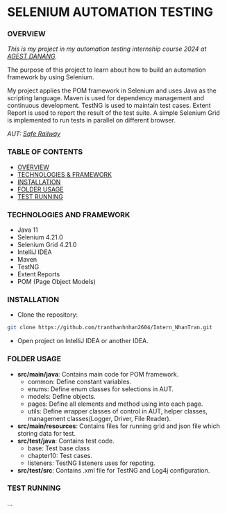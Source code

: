 # **SELENIUM AUTOMATION TESTING**

### OVERVIEW

*This is my project in my automation testing internship course 2024 at [AGEST DANANG](https://www.agest.vn/).*

The purpose of this project to learn about how to build an automation framework by using Selenium.

My project applies the POM framework in Selenium and uses Java as the scripting language. Maven is used for dependency management and continuous development. TestNG is used to maintain test cases. Extent Report is used to report the result of the test suite. A simple Selenium Grid is implemented to run tests in parallel on different browser.

*AUT: [Safe Railway](http://saferailway.somee.com/)*

### TABLE OF CONTENTS
* [OVERVIEW](#OVERVIEW)  
* [TECHNOLOGIES & FRAMEWORK](#TECHNOLOGIES-AND-FRAMEWORK)
* [INSTALLATION](#INSTALLATION) 
* [FOLDER USAGE](#FOLDER-USAGE) 
* [TEST RUNNING](#TEST-RUNNING) 

### TECHNOLOGIES AND FRAMEWORK
* Java 11
* Selenium 4.21.0
* Selenium Grid 4.21.0
* IntelliJ IDEA
* Maven 
* TestNG 
* Extent Reports
* POM (Page Object Models)

### INSTALLATION

* Clone the repository: 

``` bash
git clone https://github.com/tranthanhnhan2604/Intern_NhanTran.git
```

* Open project on IntelliJ IDEA or another IDEA.

### FOLDER USAGE

* **src/main/java**: Contains main code for POM framework.
    * common: Define constant variables.
    * enums: Define enum classes for selections in AUT.
    * models: Define objects.
    * pages: Define all elements and method using into each page.
    * utils: Define wrapper classes of control in AUT, helper classes, management classes(Logger, Driver, File Reader).
* **src/main/resources**: Contains files for running grid and json file which storing data for test.
* **src/test/java**: Contains test code.
    * base: Test base class
    * chapter10: Test cases.
    * listeners: TestNG listeners uses for repoting.
* **src/test/src**: Contains .xml file for TestNG and Log4j configuration.

### TEST RUNNING
...
